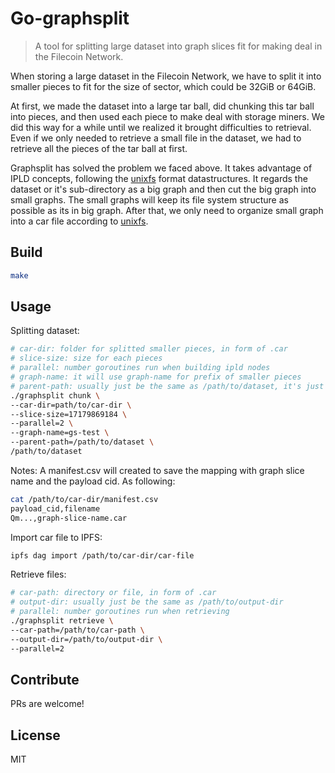 Go-graphsplit
==================
> A tool for splitting large dataset into graph slices fit for making deal in the Filecoin Network.


When storing a large dataset in the Filecoin Network, we have to split it into smaller pieces to fit for the size of sector, which could be 32GiB or 64GiB.

At first, we made the dataset into a large tar ball, did chunking this tar ball into pieces, and then used each piece to make deal with storage miners. We did this way for a while until we realized it brought difficulties to retrieval. Even if we only needed to retrieve a small file in the dataset, we had to retrieve all the pieces of the tar ball at first. 

Graphsplit has solved the problem we faced above. It takes advantage of IPLD concepts, following the [unixfs](https://github.com/ipfs/go-unixfs) format datastructures. It regards the dataset or it's sub-directory as a big graph and then cut the big graph into small graphs. The small graphs will keep its file system structure as possible as its in big graph. After that, we only need to organize small graph into a car file according to [unixfs](https://github.com/ipfs/go-unixfs).

## Build
```sh
make
```

## Usage

Splitting dataset:
```sh
# car-dir: folder for splitted smaller pieces, in form of .car
# slice-size: size for each pieces
# parallel: number goroutines run when building ipld nodes
# graph-name: it will use graph-name for prefix of smaller pieces
# parent-path: usually just be the same as /path/to/dataset, it's just a method to figure out relative path when building IPLD graph
./graphsplit chunk \
--car-dir=path/to/car-dir \
--slice-size=17179869184 \
--parallel=2 \
--graph-name=gs-test \
--parent-path=/path/to/dataset \
/path/to/dataset
```
Notes: A manifest.csv will created to save the mapping with graph slice name and the payload cid. As following:
```sh
cat /path/to/car-dir/manifest.csv
payload_cid,filename
Qm...,graph-slice-name.car
```

Import car file to IPFS: 
```sh
ipfs dag import /path/to/car-dir/car-file
```

Retrieve files:
```sh
# car-path: directory or file, in form of .car
# output-dir: usually just be the same as /path/to/output-dir
# parallel: number goroutines run when retrieving
./graphsplit retrieve \
--car-path=/path/to/car-path \
--output-dir=/path/to/output-dir \
--parallel=2
```

## Contribute

PRs are welcome!


## License

MIT

